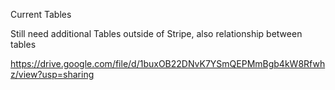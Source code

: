 Current Tables

Still need additional Tables outside of Stripe, also relationship between tables

https://drive.google.com/file/d/1buxOB22DNvK7YSmQEPMmBgb4kW8Rfwhz/view?usp=sharing